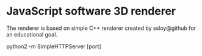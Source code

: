 # JavaScript software 3D renderer

The renderer is based on simple C++ renderer created by ssloy@github for an educational goal.

python2 -m SimpleHTTPServer [port]
